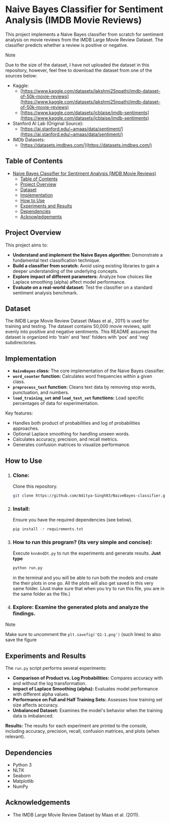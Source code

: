 # Naive Bayes Classifier for Sentiment Analysis (IMDB Movie Reviews)

This project implements a Naive Bayes classifier from scratch for sentiment analysis on movie reviews from the IMDB Large Movie Review Dataset. The classifier predicts whether a review is positive or negative.

> [!NOTE]
> Due to the size of the dataset, I have not uploaded the dataset in this repository, however, feel free to download the dataset from one of the sources below:
> - Kaggle:
>   - [https://www.kaggle.com/datasets/lakshmi25npathi/imdb-dataset-of-50k-movie-reviews](https://www.kaggle.com/datasets/lakshmi25npathi/imdb-dataset-of-50k-movie-reviews)
>   - [https://www.kaggle.com/datasets/jcblaise/imdb-sentiments](https://www.kaggle.com/datasets/jcblaise/imdb-sentiments)
> - Stanford AI Lab (Original Source): 
>   - [https://ai.stanford.edu/~amaas/data/sentiment/](https://ai.stanford.edu/~amaas/data/sentiment/)
> - IMDb Datasets: 
>   - [https://datasets.imdbws.com/](https://datasets.imdbws.com/)



## Table of Contents

- [Naive Bayes Classifier for Sentiment Analysis (IMDB Movie Reviews)](#naive-bayes-classifier-for-sentiment-analysis-imdb-movie-reviews)
  - [Table of Contents](#table-of-contents)
  - [Project Overview](#project-overview)
  - [Dataset](#dataset)
  - [Implementation](#implementation)
  - [How to Use](#how-to-use)
  - [Experiments and Results](#experiments-and-results)
  - [Dependencies](#dependencies)
  - [Acknowledgements](#acknowledgements)

## Project Overview

This project aims to:

- **Understand and implement the Naive Bayes algorithm:** Demonstrate a fundamental text classification technique.
- **Build a classifier from scratch:** Avoid using existing libraries to gain a deeper understanding of the underlying concepts.
- **Explore impact of different parameters:** Analyze how choices like Laplace smoothing (alpha) affect model performance.
- **Evaluate on a real-world dataset:** Test the classifier on a standard sentiment analysis benchmark.

## Dataset

The IMDB Large Movie Review Dataset (Maas et al., 2011) is used for training and testing. The dataset contains 50,000 movie reviews, split evenly into positive and negative sentiments. This README assumes the dataset is organized into 'train' and 'test' folders with 'pos' and 'neg' subdirectories.

## Implementation

- **`NaiveBayes` class:**  The core implementation of the Naive Bayes classifier.
- **`word_counter` function:**  Calculates word frequencies within a given class.
- **`preprocess_text` function:** Cleans text data by removing stop words, punctuation, and numbers.
- **`load_training_set` and `load_test_set` functions:** Load specific percentages of data for experimentation.

Key features:

- Handles both product of probabilities and log of probabilities approaches.
- Optional Laplace smoothing for handling unseen words.
- Calculates accuracy, precision, and recall metrics.
- Generates confusion matrices to visualize performance.

## How to Use

1. ### **Clone:** 
    Clone this repository.
    ```bash
    git clone https://github.com/Aditya-Singh03/NaiveBayes-classifier.git
    ```
2. ### **Install:** 
   Ensure you have the required dependencies (see below).
    ```bash
    pip install -r requirements.txt
    ```
3. ### **How to run this program?** (its very simple and concise): 
   Execute `knnAndDt.py` to run the experiments and generate results.
   **Just type**
    ```bash
    python run.py
    ```

    in the terminal and you will be able to run both the models and create the their plots in one go. All the plots will also get saved in this very same folder. (Just make sure that when you try to run this file, you are in the same folder as the file.)
4. ### **Explore:** Examine the generated plots and analyze the findings.

  >[!NOTE]
  >Make sure to uncomment the `plt.savefig('Q1-1.png')` (such lines) to also save the figure


## Experiments and Results

The `run.py` script performs several experiments:

- **Comparison of Product vs. Log Probabilities:** Compares accuracy with and without the log transformation.
- **Impact of Laplace Smoothing (alpha):** Evaluates model performance with different alpha values.
- **Performance on Full and Half Training Sets:** Assesses how training set size affects accuracy.
- **Unbalanced Dataset:**  Examines the model's behavior when the training data is imbalanced.

**Results:**
   The results for each experiment are printed to the console, including accuracy, precision, recall, confusion matrices, and plots (when relevant). 

## Dependencies

- Python 3
- NLTK
- Seaborn
- Matplotlib
- NumPy

## Acknowledgements

- The IMDB Large Movie Review Dataset by Maas et al. (2011).
